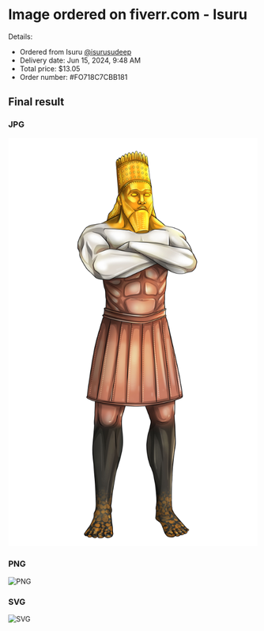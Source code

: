 # Image ordered on fiverr.com - Isuru

Details:

- Ordered from Isuru [@isurusudeep](https://www.fiverr.com/isurusudeep?source=order_page_summary_seller_link)
- Delivery date: Jun 15, 2024, 9:48 AM
- Total price: $13.05
- Order number: #FO718C7CBB181

## Final result

### JPG

![JPG](./2024-06-23_delivery2/3642-rv-01.jpg)

### PNG

![PNG](./2024-06-23_delivery2/3642-rv-01.png)

### SVG

![SVG](./2024-06-23_delivery2/3642%20DV.svg)
